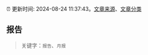 :alarm_clock: 更新时间: 2024-08-24 11:37:43。[文章来源](/README.md)、[文章分类](/TAGS.md)

## 报告


> 关键字：`报告`、`月报`



